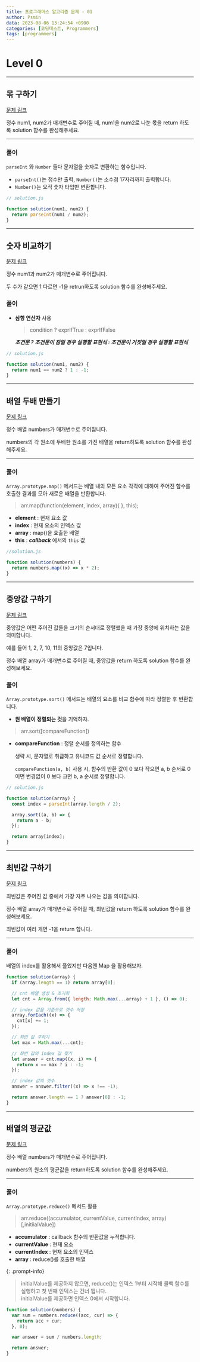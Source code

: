 ```yaml
---
title: 프로그래머스 알고리즘 문제 - 01
author: Psmin
data: 2023-08-06 13:24:54 +0900
categories: [코딩테스트, Programmers]
tags: [programmers]
---
```


# Level 0

---

## 몪 구하기

[문제 링크](https://school.programmers.co.kr/learn/courses/30/lessons/120805)

정수 num1, num2가 매개변수로 주어질 때, num1을 num2로 나눈 몫을 return 하도록 solution 함수를 완성해주세요.

---

### 풀이

`parseInt` 와 `Number` 둘다 문자열을 숫자로 변환하는 함수입니다.

- `parseInt()`는 정수만 출력, `Number()`는 소수점 17자리까지 출력합니다.
- `Number()`는 오직 숫자 타입만 변환합니다.

```js
// solution.js

function solution(num1, num2) {
  return parseInt(num1 / num2);
}
```

---

## 숫자 비교하기

[문제 링크](https://school.programmers.co.kr/learn/courses/30/lessons/120807)

정수 num1과 num2가 매개변수로 주어집니다.

두 수가 같으면 1 다르면 -1을 retrun하도록 solution 함수를 완성해주세요.

### 풀이

- **삼항 연산자** 사용

  > condition ? exprIfTrue : exprIfFalse

  **_조건문 ? 조건문이 참일 경우 실행할 표현식 : 조건문이 거짓일 경우 실행할 표현식_**

```js
// solution.js

function solution(num1, num2) {
  return num1 == num2 ? 1 : -1;
}
```

---

## 배열 두배 만들기

[문제 링크](https://school.programmers.co.kr/learn/courses/30/lessons/120809)

정수 배열 numbers가 매개변수로 주어집니다.

numbers의 각 원소에 두배한 원소를 가진 배열을 return하도록 solution 함수를 완성해주세요.

---

### 풀이

`Array.prototype.map()` 메서드는 배열 내의 모든 요소 각각에 대하여 주어진 함수를 호출한 결과를 모아 새로운 배열을 반환합니다.

> arr.map(function(element, index, array){ }, this);

- **element** : 현재 요소 값
- **index** : 현재 요소의 인덱스 값
- **array** : map()을 호출한 배열
- **this** : **_callback_** 에서의 `this` 값

```js
//solution.js

function solution(numbers) {
  return numbers.map((x) => x * 2);
}
```

---

## 중앙값 구하기

[문제 링크](https://school.programmers.co.kr/learn/courses/30/lessons/120811)

중앙값은 어떤 주어진 값들을 크기의 순서대로 정렬했을 때 가장 중앙에 위치하는 값을 의미합니다.

예를 들어 1, 2, 7, 10, 11의 중앙값은 7입니다.

정수 배열 array가 매개변수로 주어질 때, 중앙값을 return 하도록 solution 함수를 완성해보세요.

### 풀이

`Array.prototype.sort()` 메서드는 배열의 요소를 비교 함수에 따라 정렬한 후 반환합니다.

- **원 배열이 정렬되는 것**을 기억하자.

> arr.sort([compareFunction])

- **compareFunction** : 정렬 순서를 정의하는 함수

  생략 시, 문자열로 취급하고 유니코드 값 순서로 정렬합니다.

  `compareFunction(a, b)` 사용 시, 함수의 반환 값이 0 보다 작으면 a, b 순서로 0 이면 변경없이 0 보다 크면 b, a 순서로 정렬합니다.

```js
// solution.js

function solution(array) {
  const index = parseInt(array.length / 2);

  array.sort((a, b) => {
    return a - b;
  });

  return array[index];
}
```

---

## 최빈값 구하기

[문제 링크](https://school.programmers.co.kr/learn/courses/30/lessons/120812)

최빈값은 주어진 값 중에서 가장 자주 나오는 값을 의미합니다.

정수 배열 array가 매개변수로 주어질 때, 최빈값을 return 하도록 solution 함수를 완성해보세요.

최빈값이 여러 개면 -1을 return 합니다.

---

### 풀이

배열의 index를 활용해서 풀었지만 다음엔 Map 을 활용해보자.

```js
function solution(array) {
  if (array.length == 1) return array[0];

  // cnt 배열 생성 & 초기화
  let cnt = Array.from({ length: Math.max(...array) + 1 }, () => 0);

  // index 값을 기준으로 갯수 저장
  array.forEach((x) => {
    cnt[x] += 1;
  });

  // 최빈 값 구하기
  let max = Math.max(...cnt);

  // 최빈 값의 index 값 찾기
  let answer = cnt.map((x, i) => {
    return x == max ? i : -1;
  });

  // index 값의 갯수
  answer = answer.filter((x) => x !== -1);

  return answer.length == 1 ? answer[0] : -1;
}
```

---

## 배열의 평균값

[문제 링크](https://school.programmers.co.kr/learn/courses/30/lessons/120817)

정수 배열 numbers가 매개변수로 주어집니다.

numbers의 원소의 평균값을 return하도록 solution 함수를 완성해주세요.

---

### 풀이

`Array.prototype.reduce()` 메서드 활용

> arr.reduce((accumulator, currentValue, currentIndex, array)[,initiialValue])

- **accumulator** : callback 함수의 반환값을 누적합니다.
- **currentValue** : 현재 요소
- **currentIndex** : 현재 요소의 인덱스
- **array** : reduce()를 호출한 배열

{: .prompt-info}

> initialValue를 제공하지 않으면, reduce()는 인덱스 1부터 시작해 콜백 함수를 실행하고 첫 번째 인덱스는 건너 뜁니다.  
> initialValue를 제공하면 인덱스 0에서 시작합니다.

```js
function solution(numbers) {
  var sum = numbers.reduce((acc, cur) => {
    return acc + cur;
  }, 0);

  var answer = sum / numbers.length;

  return answer;
}
```
